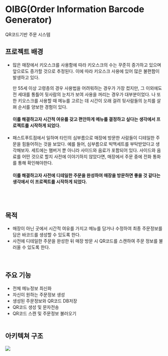 # OIBG(Order Information Barcode Generator)
QR코드기반 주문 시스템

## 프로젝트 배경
- 많은 매장에서 키오스크를 사용함에 따라 키오스크의 수는 꾸준히 증가하고 있으며 앞으로도 증가할 것으로 추정된다. 
이에 따라 키오스크 사용에 있어 많은 불편함이 발생하고 있다.

  만 55세 이상 고령층의 경우 사용법을 어려워하는 경우가 가장 컸지만, 그 이외에도 전 세대를 통틀어 뒷사람의 눈치가 보여 사용을 꺼리는 경우가 대부분이었다. 
  나 또한 키오스크를 사용할 때 메뉴를 고르는 데 시간이 오래 걸려 뒷사람들의 눈치를 살펴 순서를 양보한 경험이 있다.
  #### 이를 해결하고자 시간적 여유를 갖고 편안하게 메뉴를 결정하고 싶다는 생각에서 프로젝트를 시작하게 되었다.
  
- 패스트푸트점에서 일하며 타인의 심부름으로 매장에 방문한 사람들이 디테일한 주문을 힘들어하는 것을 보았다. 예를 들어, 심부름으로 빅맥세트를 부탁받았다고 생각해보자. 세트에는 햄버거 뿐 아니라 사이드와 음료가 포함되어 있다. 사이드와 음료를 어떤 것으로 할지 사전에 이야기하지 않았다면, 매장에서 주문 중에 전화 통화를 통해 확인해야한다.
  #### 이를 해결하고자 사전에 디테일한 주문을 완성하여 매장을 방문하면 좋을 것 같다는 생각에서 이 프로젝트를 시작하게 되었다.
<br></br>

## 목적
- 매장이 아닌 곳에서 시간적 여유를 가지고 메뉴를 담거나 수정하여 최종 주문정보를 담은 바코드를 생성할 수 있도록 한다.
- 사전에 디테일한 주문을 완성한 뒤 매장 방문 시 QR코드를 스캔하여 주문 정보를 불러올 수 있도록 한다.    
<br></br>

## 주요 기능
- 전체 메뉴정보 최신화
- 자신이 원하는 주문정보 생성
- 생성된 주문정보와 QR코드 DB저장
- QR코드 생성 및 문자전송
- QR코드 스캔 및 주문정보 불러오기
<br></br>

## 아키텍쳐 구조
<img src="https://github.com/rlaxodn/OIBG/assets/87809837/005780a1-4289-4010-86db-404488e857e9">

